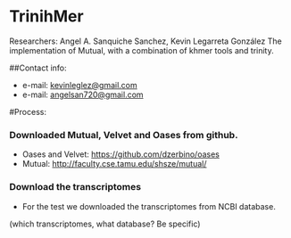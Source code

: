 # TrinihMer
Researchers: Angel A. Sanquiche Sanchez, Kevin Legarreta González
The implementation of Mutual, with a combination of khmer tools and trinity.

##Contact info:
- e-mail: kevinleglez@gmail.com
- e-mail: angelsan720@gmail.com

#Process:

### Downloaded Mutual, Velvet and Oases from github. 
- Oases and Velvet: https://github.com/dzerbino/oases
- Mutual: http://faculty.cse.tamu.edu/shsze/mutual/

### Download the transcriptomes
- For the test we downloaded the transcriptomes from NCBI database.

(which transcriptomes, what database? Be specific)
